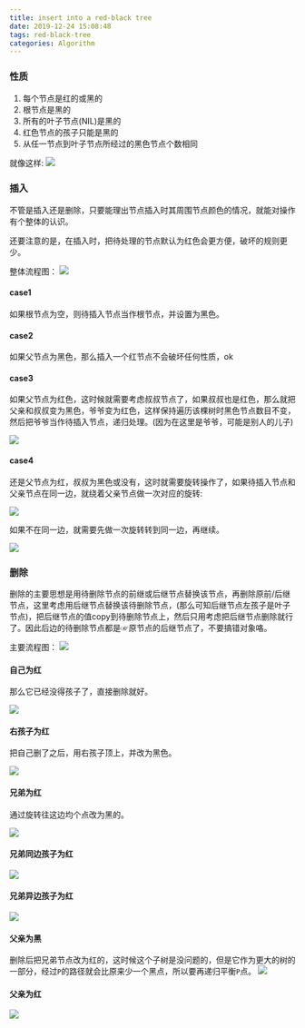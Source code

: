 ```yaml
---
title: insert into a red-black tree
date: 2019-12-24 15:08:48
tags: red-black-tree
categories: Algorithm
---
```


### 性质

1. 每个节点是红的或黑的
2. 根节点是黑的
3. 所有的叶子节点(NIL)是黑的
4. 红色节点的孩子只能是黑的
5. 从任一节点到叶子节点所经过的黑色节点个数相同

<!--more-->
就像这样:
![](https://image.zero22.top/red-black/500px-Red-black_tree_example.svg.png)


### 插入

不管是插入还是删除，只要能理出节点插入时其周围节点颜色的情况，就能对操作有个整体的认识。

还要注意的是，在插入时，把待处理的节点默认为红色会更方便，破坏的规则更少。

整体流程图：
![](https://image.zero22.top/red-black/insert-red-black-tree.png)

#### case1

如果根节点为空，则待插入节点当作根节点，并设置为黑色。

#### case2

如果父节点为黑色，那么插入一个红节点不会破坏任何性质，ok

#### case3

如果父节点为红色，这时候就需要考虑叔叔节点了，如果叔叔也是红色，那么就把父亲和叔叔变为黑色，爷爷变为红色，这样保持遍历该棵树时黑色节点数目不变，然后把爷爷当作待插入节点，递归处理。(因为在这里是爷爷，可能是别人的儿子)

![](https://image.zero22.top/red-black/400px-Red-black_tree_insert_case_3.svg.png)

#### case4

还是父节点为红，叔叔为黑色或没有，这时就需要旋转操作了，如果待插入节点和父亲节点在同一边，就绕着父亲节点做一次对应的旋转:

![](https://image.zero22.top/red-black/400px-Red-black_tree_insert_case_5.svg.png)

如果不在同一边，就需要先做一次旋转转到同一边，再继续。

![](https://image.zero22.top/red-black/400px-Red-black_tree_insert_case_4.svg.png)


### 删除

删除的主要思想是用待删除节点的前继或后继节点替换该节点，再删除原前/后继节点，这里考虑用后继节点替换该待删除节点，(那么可知后继节点左孩子是叶子节点)，把后继节点的值copy到待删除节点上，然后只用考虑把后继节点删除就行了。因此后边的待删除节点都是☞原节点的后继节点了，不要搞错对象咯。

主要流程图：
![](https://image.zero22.top/red-black/delete-red-black-tree.png)

#### 自己为红

那么它已经没得孩子了，直接删除就好。

![](https://image.zero22.top/red-black/deletecase1.png)

#### 右孩子为红

把自己删了之后，用右孩子顶上，并改为黑色。

![](https://image.zero22.top/red-black/deletecase2.png)

#### 兄弟为红

通过旋转往这边均个点改为黑的。

![](https://image.zero22.top/red-black/deletecase3.png)

#### 兄弟同边孩子为红

![](https://image.zero22.top/red-black/deletecase4.png)

#### 兄弟异边孩子为红

![](https://image.zero22.top/red-black/deletecase5.png)

#### 父亲为黑

删除后把兄弟节点改为红的，这时候这个子树是没问题的，但是它作为更大的树的一部分，经过`P`的路径就会比原来少一个黑点，所以要再递归平衡`P`点。
![](https://image.zero22.top/red-black/deletecase6.png)

#### 父亲为红

![](https://image.zero22.top/red-black/deletecase7.png)
